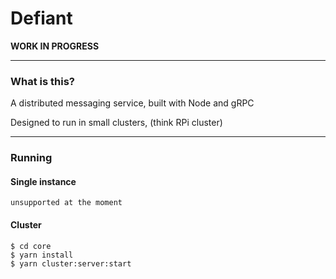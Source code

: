 # Defiant
**WORK IN PROGRESS**
***

### What is this?


A distributed messaging service, built with Node and gRPC

Designed to run in small clusters, (think RPi cluster)

***
### Running

#### Single instance
```
unsupported at the moment
```

#### Cluster
```
$ cd core
$ yarn install
$ yarn cluster:server:start
```
